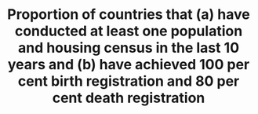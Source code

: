 ---
comments_and_limitations: Birth registry in the US is greater than 99 percent.
data_non_statistical: false
date_metadata_updated: February 2018 (Kali Kong)
goal_meta_link: http://unstats.un.org/sdgs/files/metadata-compilation/Metadata-Goal-17.pdf
graph_title: Has the US completed at least one population and housing census in the
  last 10 years? Has the US achieved 100 percent birth registration and at least 80
  percent death registration?
graph_type: binary
has_metadata: true
indicator: 17.19.2
indicator_name: Proportion of countries that (a) have conducted at least one population
  and housing census in the last 10 years and (b) have achieved 100 per cent birth
  registration and 80 per cent death registration
indicator_sort_order: 17-19-02
indicator_variable: house_census
layout: indicator
national_geographical_coverage: United States
permalink: /17-19-2/
published: true
reporting_status: complete
sdg_goal: 17
source_active_1: true
source_agency_staff_email_1: jpark@omb.eop.gov
source_agency_staff_name_1: Jennifer Park
source_agency_survey_dataset_1: SSP/OIRA/OMB/EOP
source_notes_1: null
source_organisation_1: SSP/OIRA/OMB/EOP
source_title_1: null
source_url_1: https://www.cdc.gov/nchs/products/vsrr
target: By 2030, build on existing initiatives to develop measurements of progress
  on sustainable development that complement gross domestic product, and support statistical
  capacity-building in developing countries.
target_id: '17.19'
title: Proportion of countries that (a) have conducted at least one population and
  housing census in the last 10 years and (b) have achieved 100 per cent birth registration
  and 80 per cent death registration
un_custodial_agency: 'UNSD  (Partnering Agencies: UNFPA, DESA Population Division,
  other involved agencies in the interagency group on CRVS)'
un_designated_tier: '1'
us_method_of_computation: Periodicity of housing census is measured by the decennial
  census program of the U.S. Bureau of the Census. Rate of coverage of birth records
  and death records is measured by the Vital Health Statistics Program of the National
  Center for Health Statistics of the Centers for Disease Control and Prevention as
  measured by percentage coverage of prior year vital events.
variable_description: null
variable_notes: null
---